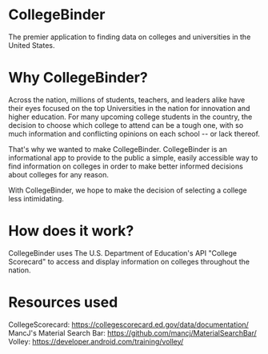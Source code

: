# CollegeBinder
The premier application to finding data on colleges and universities in the United States.

# Why CollegeBinder?
Across the nation, millions of students, teachers, and leaders alike have their eyes focused on the top 
Universities in the nation for innovation and higher education. For many upcoming college students in the country,
the decision to choose which college to attend can be a tough one, with so much information and conflicting opinions
on each school --  or lack thereof. 

That's why we wanted to make CollegeBinder. CollegeBinder is an informational app to provide to the public
a simple, easily accessible way to find information on colleges in order to make better informed decisions
about colleges for any reason.

With CollegeBinder, we hope to make the decision of selecting a college less intimidating.

# How does it work?
CollegeBinder uses The U.S. Department of Education's API "College Scorecard" to access and display information on colleges throughout the nation.

# Resources used
CollegeScorecard: https://collegescorecard.ed.gov/data/documentation/ 
MancJ's Material Search Bar: https://github.com/mancj/MaterialSearchBar/  
Volley: https://developer.android.com/training/volley/ 
